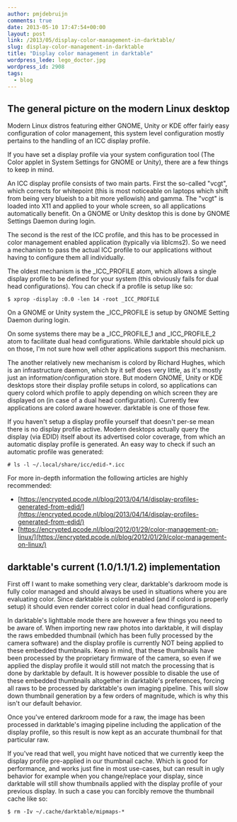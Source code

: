 ```yaml
---
author: pmjdebruijn
comments: true
date: 2013-05-10 17:47:54+00:00
layout: post
link: /2013/05/display-color-management-in-darktable/
slug: display-color-management-in-darktable
title: "Display color management in darktable"
wordpress_lede: lego_doctor.jpg
wordpress_id: 2908
tags:
  - blog
---
```

## The general picture on the modern Linux desktop

Modern Linux distros featuring either GNOME, Unity or KDE offer fairly easy configuration of color management, this system level configuration mostly pertains to the handling of an ICC display profile.

If you have set a display profile via your system configuration tool (The Color applet in System Settings for GNOME or Unity), there are a few things to keep in mind.

An ICC display profile consists of two main parts. First the so-called "vcgt", which corrects for whitepoint (this is most noticeable on laptops which shift from being very blueish to a bit more yellowish) and gamma. The "vcgt" is loaded into X11 and applied to your whole screen, so all applications automatically benefit. On a GNOME or Unity desktop this is done by GNOME Settings Daemon during login.

The second is the rest of the ICC profile, and this has to be processed in color management enabled application (typically via liblcms2). So we need a mechanism to pass the actual ICC profile to our applications without having to configure them all individually.

The oldest mechanism is the _ICC_PROFILE atom, which allows a single display profile to be defined for your system (this obviously fails for dual head configurations). You can check if a profile is setup like so:

    $ xprop -display :0.0 -len 14 -root _ICC_PROFILE

On a GNOME or Unity system the _ICC_PROFILE is setup by GNOME Setting Daemon during login.

On some systems there may be a _ICC_PROFILE_1 and _ICC_PROFILE_2 atom to facilitate dual head configurations. While darktable should pick up on those, I'm not sure how well other applications support this mechanism.

The another relatively new mechanism is colord by Richard Hughes, which is an infrastructure daemon, which by it self does very little, as it's mostly just an information/configuration store. But modern GNOME, Unity or KDE desktops store their display profile setups in colord, so applications can query colord which profile to apply depending on which screen they are displayed on (in case of a dual head configuration). Currently few applications are colord aware however. darktable is one of those few.

If you haven't setup a display profile yourself that doesn't per-se mean there is no display profile active. Modern desktops actually query the display (via EDID) itself about its advertised color coverage, from which an automatic display profile is generated. An easy way to check if such an automatic profile was generated:

    # ls -l ~/.local/share/icc/edid-*.icc

For more in-depth information the following articles are highly recommended:

* [https://encrypted.pcode.nl/blog/2013/04/14/display-profiles-generated-from-edid/](https://encrypted.pcode.nl/blog/2013/04/14/display-profiles-generated-from-edid/)
* [https://encrypted.pcode.nl/blog/2012/01/29/color-management-on-linux/](https://encrypted.pcode.nl/blog/2012/01/29/color-management-on-linux/)

## darktable's current (1.0/1.1/1.2) implementation

First off I want to make something very clear, darktable's darkroom mode is fully color managed and should always be used in situations where you are evaluating color. Since darktable is colord enabled (and if colord is properly setup) it should even render correct color in dual head configurations.

In darktable's lighttable mode there are however a few things you need to be aware of. When importing new raw photos into darktable, it will display the raws embedded thumbnail (which has been fully processed by the camera software) and the display profile is currently NOT being applied to these embedded thumbnails. Keep in mind, that these thumbnails have been processed by the proprietary firmware of the camera, so even if we applied the display profile it would still not match the processing that is done by darktable by default. It is however possible to disable the use of these embedded thumbnails altogether in darktable's preferences, forcing all raws to be processed by darktable's own imaging pipeline. This will slow down thumbnail generation by a few orders of magnitude, which is why this isn't our default behavior.

Once you've entered darkroom mode for a raw, the image has been processed in darktable's imaging pipeline including the application of the display profile, so this result is now kept as an accurate thumbnail for that particular raw.

If you've read that well, you might have noticed that we currently keep the display profile pre-applied in our thumbnail cache. Which is good for performance, and works just fine in most use-cases, but can result in ugly behavior for example when you change/replace your display, since darktable will still show thumbnails applied with the display profile of your previous display. In such a case you can forcibly remove the thumbnail cache like so:

    $ rm -Iv ~/.cache/darktable/mipmaps-*
